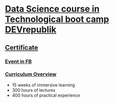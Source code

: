 # [Data Science course in Technological boot camp DEVrepublik](https://devrepublik.com/)
## [Certificate](http://bit.ly/2vrnO9O)
### [Event in FB](https://www.facebook.com/events/2922428884452785/)
### [Curriculum Overview](https://devrepublik.com/kyiv-ukraine/#curriculum)
* 15 weeks of immersive learning
* 300 hours of lectures
* 400 hours of practical experience

